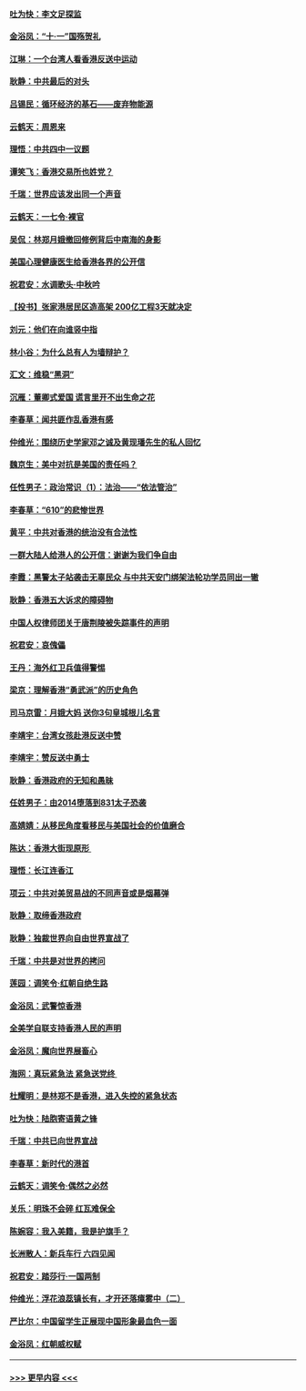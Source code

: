 #### [吐为快：李文足探监](../pages/nsc993/n11509622.md?t=09101222) 
#### [金浴凤：“十‧一”国殇贺礼](../pages/nsc993/n11509593.md?t=09101222) 
#### [江琳：一个台湾人看香港反送中运动](../pages/nsc993/n11509211.md?t=09101222) 
#### [耿静：中共最后的对头](../pages/nsc993/n11508308.md?t=09101222) 
#### [吕锡民：循环经济的基石——废弃物能源](../pages/nsc993/n11508212.md?t=09101222) 
#### [云鹤天：周恩来](../pages/nsc993/n11508055.md?t=09101222) 
#### [理悟：中共四中一议题](../pages/nsc993/n11507782.md?t=09101222) 
#### [谭笑飞：香港交易所也姓党？](../pages/nsc993/n11507753.md?t=09101222) 
#### [千瑞：世界应该发出同一个声音](../pages/nsc993/n11507290.md?t=09101222) 
#### [云鹤天：一七令‧裸官](../pages/nsc993/n11507177.md?t=09101222) 
#### [吴侃：林郑月娥撤回修例背后中南海的身影](../pages/nsc993/n11506876.md?t=09101222) 
#### [美国心理健康医生给香港各界的公开信](../pages/nsc993/n11506809.md?t=09101222) 
#### [祝君安：水调歌头‧中秋吟](../pages/nsc993/n11506758.md?t=09101222) 
#### [【投书】张家港居民区造高架 200亿工程3天就决定](../pages/nsc993/n11506682.md?t=09101222) 
#### [刘元：他们在向谁竖中指](../pages/nsc993/n11505384.md?t=09101222) 
#### [林小谷：为什么总有人为墙辩护？](../pages/nsc993/n11505226.md?t=09101222) 
#### [汇文：维稳“黑洞”](../pages/nsc993/n11504347.md?t=09101222) 
#### [沉雁：董卿式爱国 谎言里开不出生命之花](../pages/nsc993/n11503215.md?t=09101222) 
#### [李春草：闻共匪作乱香港有感](../pages/nsc993/n11503072.md?t=09101222) 
#### [仲维光：围绕历史学家邓之诚及黄现璠先生的私人回忆](../pages/nsc993/n11501330.md?t=09101222) 
#### [魏京生：美中对抗是美国的责任吗？](../pages/nsc993/n11500723.md?t=09101222) 
#### [任性男子：政治常识（1）：法治——“依法管治”](../pages/nsc993/n11500791.md?t=09101222) 
#### [李春草：“610”的悲惨世界](../pages/nsc993/n11501141.md?t=09101222) 
#### [黄平：中共对香港的统治没有合法性](../pages/nsc993/n11499473.md?t=09101222) 
#### [一群大陆人给港人的公开信：谢谢为我们争自由](../pages/nsc993/n11500402.md?t=09101222) 
#### [李霞：黑警太子站袭击无辜民众 与中共天安门绑架法轮功学员同出一辙](../pages/nsc993/n11499805.md?t=09101222) 
#### [耿静：香港五大诉求的障碍物](../pages/nsc993/n11497578.md?t=09101222) 
#### [中国人权律师团关于唐荆陵被失踪事件的声明](../pages/nsc993/n11500014.md?t=09101222) 
#### [祝君安：哀傀儡](../pages/nsc993/n11499776.md?t=09101222) 
#### [王丹：海外红卫兵值得警惕](../pages/nsc993/n11498138.md?t=09101222) 
#### [梁京：理解香港“勇武派”的历史角色](../pages/nsc993/n11498006.md?t=09101222) 
#### [司马京雷：月娥大妈  送你3句皇城根儿名言](../pages/nsc993/n11497885.md?t=09101222) 
#### [李靖宇：台湾女孩赴港反送中赞](../pages/nsc993/n11497721.md?t=09101222) 
#### [李靖宇：赞反送中勇士](../pages/nsc993/n11497452.md?t=09101222) 
#### [耿静：香港政府的无知和愚昧](../pages/nsc993/n11494238.md?t=09101222) 
#### [任姓男子：由2014堕落到831太子恐袭](../pages/nsc993/n11496683.md?t=09101222) 
#### [高婧婧：从移民角度看移民与美国社会的价值磨合](../pages/nsc993/n11495757.md?t=09101222) 
#### [陈达：香港大街现原形 ](../pages/nsc993/n11495441.md?t=09101222) 
#### [理悟：长江连香江](../pages/nsc993/n11495377.md?t=09101222) 
#### [项云：中共对美贸易战的不同声音或是烟幕弹](../pages/nsc993/n11494929.md?t=09101222) 
#### [耿静：取缔香港政府](../pages/nsc993/n11494218.md?t=09101222) 
#### [耿静：独裁世界向自由世界宣战了](../pages/nsc993/n11494190.md?t=09101222) 
#### [千瑞：中共是对世界的拷问](../pages/nsc993/n11493021.md?t=09101222) 
#### [莲园：调笑令‧红朝自绝生路](../pages/nsc993/n11493011.md?t=09101222) 
#### [金浴凤：武警惊香港](../pages/nsc993/n11492994.md?t=09101222) 
#### [全美学自联支持香港人民的声明](../pages/nsc993/n11492630.md?t=09101222) 
#### [金浴凤：魔向世界展畜心](../pages/nsc993/n11492599.md?t=09101222) 
#### [海网：真玩紧急法 紧急送党终 ](../pages/nsc993/n11492535.md?t=09101222) 
#### [杜耀明：是林郑不是香港，进入失控的紧急状态](../pages/nsc993/n11491420.md?t=09101222) 
#### [吐为快：陆胞寄语黄之锋](../pages/nsc993/n11491117.md?t=09101222) 
#### [千瑞：中共已向世界宣战](../pages/nsc993/n11490123.md?t=09101222) 
#### [李春草：新时代的港首](../pages/nsc993/n11489864.md?t=09101222) 
#### [云鹤天：调笑令·偶然之必然](../pages/nsc993/n11489701.md?t=09101222) 
#### [关乐：明珠不会碎 红瓦难保全](../pages/nsc993/n11489647.md?t=09101222) 
#### [陈婉容：我入美籍，我是护旗手？](../pages/nsc993/n11487908.md?t=09101222) 
#### [长洲散人：新兵车行 六四见闻](../pages/nsc993/n11487729.md?t=09101222) 
#### [祝君安：踏莎行‧一国两制](../pages/nsc993/n11487699.md?t=09101222) 
#### [仲维光：浮花浪蕊镇长有，才开还落瘴雾中（二）](../pages/nsc993/n11483286.md?t=09101222) 
#### [严比尔：中国留学生正展现中国形象最血色一面](../pages/nsc993/n11485145.md?t=09101222) 
#### [金浴凤：红朝威权赋](../pages/nsc993/n11485191.md?t=09101222) 

----
#### [ >>> 更早内容 <<< ](../indexes/nsc993-earlier.md)
